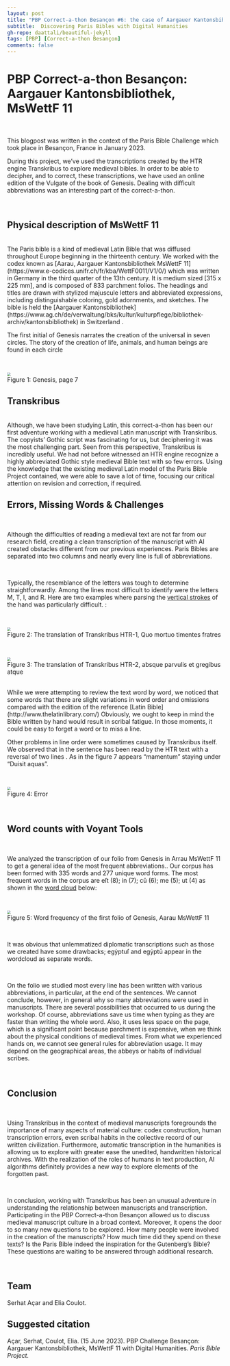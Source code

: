 ```yaml
---
layout: post
title: "PBP Correct-a-thon Besançon #6: the case of Aargauer Kantonsbibliothek, MsWettF 11"
subtitle:  Discovering Paris Bibles with Digital Humanities
gh-repo: daattali/beautiful-jekyll
tags: [PBP] [Correct-a-thon Besançon]
comments: false
---
```

<base target="_blank">

# **PBP Correct-a-thon Besançon: Aargauer Kantonsbibliothek, MsWettF 11**

<br>

This blogpost was written in the context of the Paris Bible Challenge which took place in Besançon, France in January 2023. 

During this project, we’ve used the transcriptions created by the HTR engine Transkribus  to explore medieval bibles. In order to be able to decipher, and to correct, these transcriptions, we have used an online edition of the Vulgate of the book of Genesis. Dealing with difficult abbreviations was an interesting part of the correct-a-thon.



<br>

## **Physical description of MsWettF 11**

<br>
The Paris bible is a kind of medieval Latin Bible that was diffused throughout Europe beginning in the thirteenth century. We worked with the codex known as [Aarau, Aargauer Kantonsbibliothek MsWettF 11](https://www.e-codices.unifr.ch/fr/kba/WettF0011/V1/0/) which was written in Germany in the third quarter of the 13th century. It is medium sized  [315 x 225 mm], and is composed of  833 parchment folios. The headings and titles are drawn with stylized majuscule letters and abbreviated expressions, including distinguishable coloring, gold adornments, and sketches. The bible is held the [Aargauer Kantonsbibliothek](https://www.ag.ch/de/verwaltung/bks/kultur/kulturpflege/bibliothek-archiv/kantonsbibliothek) in Switzerland . 

<br>

The first initial of Genesis narrates the creation of the universal in seven circles. The story of the creation of life, animals, and human beings are found in each circle

<br>
<p>
<img src="/assets/PBP_MsWettf11_GenesisP1.png" style="zoom:50%;" />
 <br>
 Figure 1: Genesis, page 7
 </p>


## **Transkribus**
<br>
Although, we have been studying Latin, this correct-a-thon has been our first adventure working with a medieval Latin manuscript with Transkribus. The copyists’ Gothic script  was fascinating for us, but deciphering it was the most challenging part. Seen from this perspective, Transkribus is incredibly useful. We had not before witnessed an HTR engine recognize a highly abbreviated Gothic style medieval Bible text with so few errors. Using the knowledge that the existing medieval Latin model of the Paris Bible Project contained, we were able to save a lot of time, focusing our critical attention on revision and correction, if required.  

<br>

## **Errors, Missing Words & Challenges**

<br>

Although the difficulties of reading a medieval text are not far from our research field, creating a clean transcription of the manuscript with AI created obstacles different from our previous experiences. Paris Bibles are separated into two columns and nearly every line is full of abbreviations.

<br>


Typically, the resemblance of the letters was tough to determine straightforwardly. Among the lines most difficult to identify were the letters M, T, I, and R. Here are two examples where parsing the [vertical strokes](https://en.wikipedia.org/wiki/Minim_(palaeography)) of the hand was particularly difficult. :

<br>
<p>
<img src="/assets/PBP_MsWettf11_HTR_1.png" style="zoom:50%;" />
 <br>
 Figure 2: The translation of Transkribus HTR-1, Quo mortuo timentes fratres
 </p>

<br>
<p>
<img src="/assets/PBP_MsWettf11_HTR_2.png" style="zoom:50%;" />
 <br>
 Figure 3: The translation of Transkribus HTR-2, absque parvulis et gregibus atque
 </p>

<br>
While we were attempting to review the text word by word, we noticed that some words that there are slight variations in word order and omissions compared with the edition of the reference [Latin Bible](http://www.thelatinlibrary.com/) Obviously, we ought to keep in mind the Bible written by hand would result in scribal fatigue. In those moments, it could be easy to forget a word or to miss a line. 

Other problems in line order were sometimes caused by Transkribus itself. We observed that in the sentence has been read by the HTR text with a reversal of two lines . As in the figure 7 appears “mamentum” staying under “Duisit aquas”. 

<br>
<p>
<img src="/assets/PBP_MsWettf11_Errors.png" style="zoom:50%;" />
 <br>
 Figure 4: Error
 </p>

<br>

## **Word counts with Voyant Tools**

<br>

We analyzed the transcription of our folio from Genesis in Arrau MsWettF 11 to get a general idea of the most frequent abbreviations.. Our corpus has been formed with 335 words and 277 unique word forms. The most frequent words in the corpus are eſt (8); in (7); cū (6); me (5); ut (4) as shown in the [word cloud](https://voyant-tools.org/?corpus=28f3f522f5807628c4865d3c63b82bd6&query=%22e%C5%BFt%20eo%C5%BF%22~5#)  below:

<br>
 <p>
<img src="/assets/PBP_MS5_Visuel.png" style="zoom:50%;" />
 <br>
 Figure 5: Word frequency of the first folio of Genesis, Aarau MsWettF 11
 </p>

<br>


 It was obvious that unlemmatized diplomatic transcriptions such as those we created have some drawbacks; egẏptuſ and egẏptū appear in the wordcloud as separate words.

<br>

On the folio we studied most every line has been written with various abbreviations, in particular, at the end of the sentences. We cannot conclude, however, in general why so many abbreviations were used in manuscripts. There are several possibilities that occurred to us during the workshop. Of course, abbreviations save us time when typing as they are faster than writing the whole word. Also, it uses less space on the page, which is a significant point because parchment is expensive, when we think about the physical conditions of medieval times. From what we experienced hands on, we cannot see general rules for abbreviation usage. It may depend on the geographical areas, the abbeys or habits of individual scribes.  



<br>

## **Conclusion**

<br>

Using Transkribus in the context of medieval manuscripts foregrounds the importance of many aspects of material culture: codex construction, human transcription errors, even  scribal habits in the collective record of our written civilization. Furthermore, automatic transcription in the humanities is allowing us to explore with greater ease the unedited, handwritten historical archives. With the realization of the roles of humans in text production, AI algorithms definitely provides a new way to explore elements of the forgotten past. 

<br>

In conclusion, working with Transkribus has been an unusual adventure in understanding the relationship between manuscripts and transcription. Participating in the PBP Correct-a-thon Besançon allowed us to discuss medieval manuscript culture in a broad context. Moreover, it opens the door to so many new questions to be explored. How many people were involved in the creation of the manuscripts? How much time did they spend on these texts? Is the Paris Bible indeed the inspiration for the Gutenberg’s Bible? These questions are waiting to be answered through additional research.

<br>

## Team
Serhat Açar and Elia Coulot. 

## Suggested citation
Açar, Serhat, Coulot, Elia. (15 June 2023). PBP Challenge Besançon: Aargauer Kantonsbibliothek, MsWettF 11 with Digital Humanities. *Paris Bible Project.*



